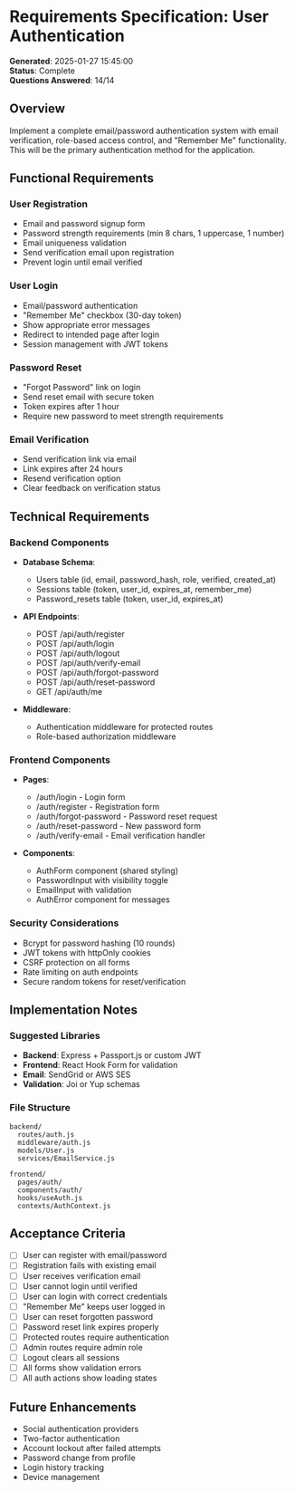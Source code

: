 # Requirements Specification: User Authentication

**Generated**: 2025-01-27 15:45:00  
**Status**: Complete  
**Questions Answered**: 14/14

## Overview

Implement a complete email/password authentication system with email verification, role-based access control, and "Remember Me" functionality. This will be the primary authentication method for the application.

## Functional Requirements

### User Registration

- Email and password signup form
- Password strength requirements (min 8 chars, 1 uppercase, 1 number)
- Email uniqueness validation
- Send verification email upon registration
- Prevent login until email verified

### User Login

- Email/password authentication
- "Remember Me" checkbox (30-day token)
- Show appropriate error messages
- Redirect to intended page after login
- Session management with JWT tokens

### Password Reset

- "Forgot Password" link on login
- Send reset email with secure token
- Token expires after 1 hour
- Require new password to meet strength requirements

### Email Verification

- Send verification link via email
- Link expires after 24 hours
- Resend verification option
- Clear feedback on verification status

## Technical Requirements

### Backend Components

- **Database Schema**:
  - Users table (id, email, password_hash, role, verified, created_at)
  - Sessions table (token, user_id, expires_at, remember_me)
  - Password_resets table (token, user_id, expires_at)

- **API Endpoints**:
  - POST /api/auth/register
  - POST /api/auth/login
  - POST /api/auth/logout
  - POST /api/auth/verify-email
  - POST /api/auth/forgot-password
  - POST /api/auth/reset-password
  - GET /api/auth/me

- **Middleware**:
  - Authentication middleware for protected routes
  - Role-based authorization middleware

### Frontend Components

- **Pages**:
  - /auth/login - Login form
  - /auth/register - Registration form
  - /auth/forgot-password - Password reset request
  - /auth/reset-password - New password form
  - /auth/verify-email - Email verification handler

- **Components**:
  - AuthForm component (shared styling)
  - PasswordInput with visibility toggle
  - EmailInput with validation
  - AuthError component for messages

### Security Considerations

- Bcrypt for password hashing (10 rounds)
- JWT tokens with httpOnly cookies
- CSRF protection on all forms
- Rate limiting on auth endpoints
- Secure random tokens for reset/verification

## Implementation Notes

### Suggested Libraries

- **Backend**: Express + Passport.js or custom JWT
- **Frontend**: React Hook Form for validation
- **Email**: SendGrid or AWS SES
- **Validation**: Joi or Yup schemas

### File Structure

```
backend/
  routes/auth.js
  middleware/auth.js
  models/User.js
  services/EmailService.js

frontend/
  pages/auth/
  components/auth/
  hooks/useAuth.js
  contexts/AuthContext.js
```

## Acceptance Criteria

- [ ] User can register with email/password
- [ ] Registration fails with existing email
- [ ] User receives verification email
- [ ] User cannot login until verified
- [ ] User can login with correct credentials
- [ ] "Remember Me" keeps user logged in
- [ ] User can reset forgotten password
- [ ] Password reset link expires properly
- [ ] Protected routes require authentication
- [ ] Admin routes require admin role
- [ ] Logout clears all sessions
- [ ] All forms show validation errors
- [ ] All auth actions show loading states

## Future Enhancements

- Social authentication providers
- Two-factor authentication
- Account lockout after failed attempts
- Password change from profile
- Login history tracking
- Device management
